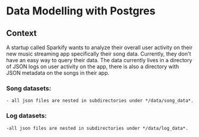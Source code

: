 # Data Modelling with Postgres

## Context

A startup called Sparkify wants to analyze their overall user activity on their new music streaming app specifically their song data. Currently, they don't have an easy way to query their data. The data currently lives in a  directory of JSON logs on user activity on the app, there is also a directory with JSON metadata on the songs in their app.

### Song datasets: 
    - all json files are nested in subdirectories under */data/song_data*.

### Log datasets: 
    -all json files are nested in subdirectories under */data/log_data*.